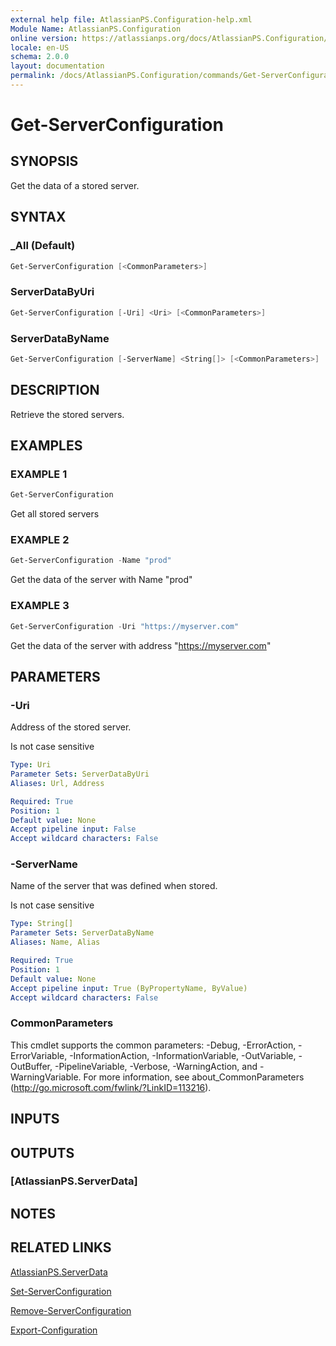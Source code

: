 ```yaml
---
external help file: AtlassianPS.Configuration-help.xml
Module Name: AtlassianPS.Configuration
online version: https://atlassianps.org/docs/AtlassianPS.Configuration/commands/Get-ServerConfiguration/
locale: en-US
schema: 2.0.0
layout: documentation
permalink: /docs/AtlassianPS.Configuration/commands/Get-ServerConfiguration/
---
```

# Get-ServerConfiguration

## SYNOPSIS

Get the data of a stored server.

## SYNTAX

### _All (Default)

```powershell
Get-ServerConfiguration [<CommonParameters>]
```

### ServerDataByUri

```powershell
Get-ServerConfiguration [-Uri] <Uri> [<CommonParameters>]
```

### ServerDataByName

```powershell
Get-ServerConfiguration [-ServerName] <String[]> [<CommonParameters>]
```

## DESCRIPTION

Retrieve the stored servers.

## EXAMPLES

### EXAMPLE 1

```powershell
Get-ServerConfiguration
```

Get all stored servers

### EXAMPLE 2

```powershell
Get-ServerConfiguration -Name "prod"
```

Get the data of the server with Name "prod"

### EXAMPLE 3

```powershell
Get-ServerConfiguration -Uri "https://myserver.com"
```

Get the data of the server with address "https://myserver.com"

## PARAMETERS

### -Uri

Address of the stored server.

Is not case sensitive

```yaml
Type: Uri
Parameter Sets: ServerDataByUri
Aliases: Url, Address

Required: True
Position: 1
Default value: None
Accept pipeline input: False
Accept wildcard characters: False
```

### -ServerName

Name of the server that was defined when stored.

Is not case sensitive

```yaml
Type: String[]
Parameter Sets: ServerDataByName
Aliases: Name, Alias

Required: True
Position: 1
Default value: None
Accept pipeline input: True (ByPropertyName, ByValue)
Accept wildcard characters: False
```

### CommonParameters

This cmdlet supports the common parameters: -Debug, -ErrorAction, -ErrorVariable, -InformationAction, -InformationVariable, -OutVariable, -OutBuffer, -PipelineVariable, -Verbose, -WarningAction, and -WarningVariable.
For more information, see about_CommonParameters (http://go.microsoft.com/fwlink/?LinkID=113216).

## INPUTS

## OUTPUTS

### [AtlassianPS.ServerData]

## NOTES

## RELATED LINKS

[AtlassianPS.ServerData](../../classes/AtlassianPS.ServerData/)

[Set-ServerConfiguration](../Set-ServerConfiguration/)

[Remove-ServerConfiguration](../Remove-ServerConfiguration/)

[Export-Configuration](../Export-Configuration/)
